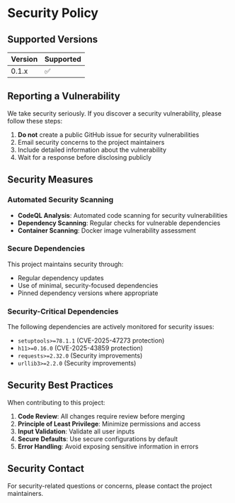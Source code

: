 # Security Policy

## Supported Versions

| Version | Supported          |
| ------- | ------------------ |
| 0.1.x   | :white_check_mark: |

## Reporting a Vulnerability

We take security seriously. If you discover a security vulnerability, please follow these steps:

1. **Do not** create a public GitHub issue for security vulnerabilities
2. Email security concerns to the project maintainers
3. Include detailed information about the vulnerability
4. Wait for a response before disclosing publicly

## Security Measures

### Automated Security Scanning

- **CodeQL Analysis**: Automated code scanning for security vulnerabilities
- **Dependency Scanning**: Regular checks for vulnerable dependencies
- **Container Scanning**: Docker image vulnerability assessment

### Secure Dependencies

This project maintains security through:
- Regular dependency updates
- Use of minimal, security-focused dependencies
- Pinned dependency versions where appropriate

### Security-Critical Dependencies

The following dependencies are actively monitored for security issues:
- `setuptools>=78.1.1` (CVE-2025-47273 protection)
- `h11>=0.16.0` (CVE-2025-43859 protection)
- `requests>=2.32.0` (Security improvements)
- `urllib3>=2.2.0` (Security improvements)

## Security Best Practices

When contributing to this project:

1. **Code Review**: All changes require review before merging
2. **Principle of Least Privilege**: Minimize permissions and access
3. **Input Validation**: Validate all user inputs
4. **Secure Defaults**: Use secure configurations by default
5. **Error Handling**: Avoid exposing sensitive information in errors

## Security Contact

For security-related questions or concerns, please contact the project maintainers. 